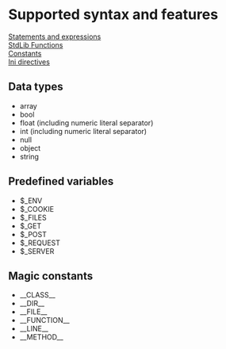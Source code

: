 # Supported syntax and features

[Statements and expressions](./StatementsAndExpressions.md)  
[StdLib Functions](./StdLib.md)  
[Constants](./Constants.md)  
[Ini directives](./IniDirectives.md)

## Data types
- array
- bool
- float (including numeric literal separator)
- int  (including numeric literal separator)
- null
- object
- string

## Predefined variables
- $_ENV
- $_COOKIE
- $_FILES
- $_GET
- $_POST
- $_REQUEST
- $_SERVER

## Magic constants
- \_\_CLASS\_\_
- \_\_DIR\_\_
- \_\_FILE\_\_
- \_\_FUNCTION\_\_
- \_\_LINE\_\_
- \_\_METHOD\_\_
